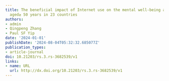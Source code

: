 ```yaml
---
title: The beneficial impact of Internet use on the mental well-being among adults
  aged≥ 50 years in 23 countries
authors:
- admin
- Qingpeng Zhang
- Paul SF Yip
date: '2024-01-01'
publishDate: '2024-08-04T05:32:32.685077Z'
publication_types:
- article-journal
doi: 10.21203/rs.3.rs-3682539/v1
links:
- name: URL
  url: http://dx.doi.org/10.21203/rs.3.rs-3682539/v1
---
```

